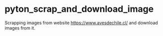 # pyton_scrap_and_download_image
Scrapping images from website https://www.avesdechile.cl/  and download images from it.
